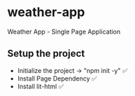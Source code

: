 # weather-app
Weather App - Single Page Application

## Setup the project
- Initialize the project -> "npm init -y" ✅
- Install Page Dependency ✅
- Install lit-html ✅
